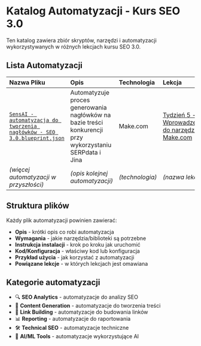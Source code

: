 # Katalog Automatyzacji - Kurs SEO 3.0

Ten katalog zawiera zbiór skryptów, narzędzi i automatyzacji wykorzystywanych w różnych lekcjach kursu SEO 3.0.

## Lista Automatyzacji

| Nazwa Pliku | Opis | Technologia | Lekcja |
| :-------------------------------- | :------------------------------------------------------------------------------------------------------------------------------- | :----------- | :--------------------------------------------- |
| [`SensAI - automatyzacja do tworzenia nagłówków - SEO 3.0.blueprint.json`](https://github.com/sensai-academy/seo3.0/blob/main/Automatyzacje/SensAI%20-%20automatyzacja%20do%20tworzenia%20nag%C5%82o%CC%81wko%CC%81w%20-%20SEO%203.0.blueprint.json) | Automatyzuje proces generowania nagłówków na bazie treści konkurencji przy wykorzystaniu SERPdata i Jina | Make.com | [Tydzień 5 - Wprowadzenie do narzędzia Make.com](../Materialy_z_lekcji/Tydzień_5_no-code,%20automatyzacje,%20wstęp%20do%20agentów%20AI/README.md#wprowadzenie-do-narzędzia-makecom) |
| *(więcej automatyzacji w przyszłości)* | *(opis kolejnej automatyzacji)* | *(technologia)* | *(nazwa lekcji)* |

## Struktura plików

Każdy plik automatyzacji powinien zawierać:
- **Opis** - krótki opis co robi automatyzacja
- **Wymagania** - jakie narzędzia/biblioteki są potrzebne
- **Instrukcja instalacji** - krok po kroku jak uruchomić
- **Kod/Konfiguracja** - właściwy kod lub konfiguracja
- **Przykład użycia** - jak korzystać z automatyzacji
- **Powiązane lekcje** - w których lekcjach jest omawiana

## Kategorie automatyzacji

- 🔍 **SEO Analytics** - automatyzacje do analizy SEO
- 📝 **Content Generation** - automatyzacje do tworzenia treści
- 🔗 **Link Building** - automatyzacje do budowania linków
- 📊 **Reporting** - automatyzacje do raportowania
- 🛠️ **Technical SEO** - automatyzacje techniczne
- 🤖 **AI/ML Tools** - automatyzacje wykorzystujące AI
